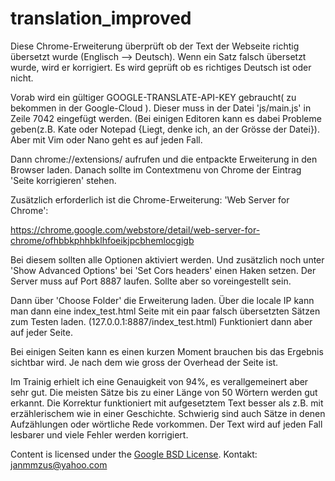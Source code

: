 # translation_improved

Diese Chrome-Erweiterung überprüft ob der Text der Webseite richtig übersetzt wurde (Englisch --> Deutsch).
Wenn ein Satz falsch übersetzt wurde, wird er korrigiert.
Es wird geprüft ob es richtiges Deutsch ist oder nicht.

Vorab wird ein gültiger GOOGLE-TRANSLATE-API-KEY gebraucht( zu bekommen in der Google-Cloud ).
Dieser muss in der Datei 'js/main.js' in Zeile 7042 eingefügt werden. (Bei einigen Editoren kann
es dabei Probleme geben(z.B. Kate oder Notepad {Liegt, denke ich, an der Grösse der Datei}).
Aber mit Vim oder Nano geht es auf jeden Fall. 

Dann chrome://extensions/ aufrufen und die entpackte Erweiterung in den Browser laden. 
Danach sollte im Contextmenu von Chrome der Eintrag 'Seite korrigieren' stehen.

Zusätzlich erforderlich ist die Chrome-Erweiterung: 'Web Server for Chrome':

https://chrome.google.com/webstore/detail/web-server-for-chrome/ofhbbkphhbklhfoeikjpcbhemlocgigb

Bei diesem sollten alle Optionen aktiviert werden. Und zusätzlich noch unter 'Show Advanced Options' bei 'Set Cors headers' einen Haken setzen.
Der Server muss auf Port 8887 laufen. Sollte aber so voreingestellt sein.

Dann über 'Choose Folder' die Erweiterung laden. 
Über die locale IP kann man dann eine index_test.html Seite mit ein paar falsch übersetzten Sätzen zum Testen laden. (127.0.0.1:8887/index_test.html)
Funktioniert dann aber auf jeder Seite.

Bei einigen Seiten kann es einen kurzen Moment brauchen bis das Ergebnis sichtbar wird.
Je nach dem wie gross der Overhead der Seite ist.

Im Trainig erhielt ich eine Genauigkeit von 94%, es verallgemeinert aber sehr gut. Die meisten Sätze bis zu einer Länge von 50 Wörtern
werden gut erkannt.
Die Korrektur funktioniert mit aufgesetztem Text besser als z.B. mit erzählerischem wie in einer Geschichte.
Schwierig sind auch Sätze in denen Aufzählungen oder wörtliche Rede vorkommen.
Der Text wird auf jeden Fall lesbarer und viele Fehler werden korrigiert.

Content is licensed under the [Google BSD License](https://developers.google.com/open-source/licenses/bsd).
Kontakt: janmmzus@yahoo.com
